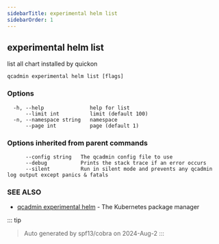 ```yaml
---
sidebarTitle: experimental helm list
sidebarOrder: 1
---
```


## experimental helm list

list all chart installed by quickon

```
qcadmin experimental helm list [flags]
```

### Options

```
  -h, --help               help for list
      --limit int          limit (default 100)
  -n, --namespace string   namespace
      --page int           page (default 1)
```

### Options inherited from parent commands

```
      --config string   The qcadmin config file to use
      --debug           Prints the stack trace if an error occurs
      --silent          Run in silent mode and prevents any qcadmin log output except panics & fatals
```

### SEE ALSO

* [qcadmin experimental helm](experimental_helm.md)	 - The Kubernetes package manager

::: tip
>Auto generated by spf13/cobra on 2024-Aug-2
:::